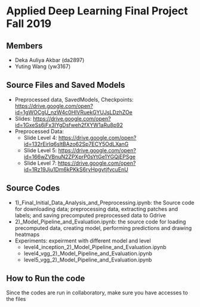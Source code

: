 # Applied Deep Learning Final Project Fall 2019

## Members

- Deka Auliya Akbar (da2897)
- Yuting Wang (yw3167)

## Source Files and Saved Models

- Preprocessed data, SavedModels, Checkpoints: https://drive.google.com/open?id=1gWOCgU_nzW4c0HIVRuekGYUJsLDzhZOe
- Slides: https://drive.google.com/open?id=1GxeSs6jFx3lYgDsfweh2fXYW1aRu8p92
- Preprocessed Data:
  - Slide Level 4: https://drive.google.com/open?id=132rEirIq6sltBAzo62Sp7ECY5OdLXanG
  - Slide Level 5: https://drive.google.com/open?id=166wZVBnuN2ZPXprP0sYtGe1YGQjEPSge
  - Slide Level 7: https://drive.google.com/open?id=1Rz19Jju1Dm6kPKkS6ryHpgvtjfvcuEnU

## Source Codes

- 1)_Final_Initial_Data_Analysis_and_Preprocessing.ipynb: the Source code for downloading data; preprocessing data, extracting patches and labels; and saving precomputed preprocessed data to Gdrive
- 2)_Model_Pipeline_and_Evaluation.ipynb: the source code for loading precomputed data, creating model, performing predictions and drawing heatmaps
- Experiments: expeirment with different model and level
  - level4_inception_2)_Model_Pipeline_and_Evaluation.ipynb
  - level4_vgg_2)_Model_Pipeline_and_Evaluation.ipynb
  - level5_vgg_2)_Model_Pipeline_and_Evaluation.ipynb

## How to Run the code

Since the codes are run in collaboratory, make sure you have accesses to the files
